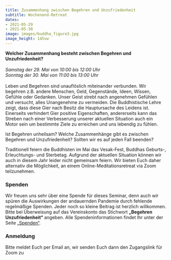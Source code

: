 ```yaml
---
title: Zusammenhang zwischen Begehren und Unzufriedenheit
subtitle: Wochenend-Retreat
dates:
- 2021-05-29
- 2021-05-30
image: images/buddha_figure3.jpg
image_height: 145vw
---
```

**Welcher Zusammenhang besteht zwischen Begehren und Unzufriedenheit?**<br>
<br>
*Samstag der 29. Mai von 10:00 bis 12:00 Uhr*<br>
*Sonntag der 30. Mai von 11:00 bis 13:00 Uhr*<br>
<br>
Leben und Begehren sind unauflöslich miteinander verbunden. Wir begehren z.B. andere Menschen, Geld, Gegenstände, Ideen, Wissen, Gefühle oder Gedanken. Unser Geist strebt nach angenehmen Gefühlen und versucht, alles Unangenehme zu vermeiden. Die Buddhistische Lehre zeigt, dass diese Gier nach Besitz die Hauptursache des Leidens ist. Einerseits verhindert Gier positive Eigenschaften, andererseits kann das Streben nach einer Verbesserung unserer aktuellen Situation auch ein Motor sein um bestimmte Ziele zu erreichen und uns lebendig zu fühlen.

Ist Begehren unheilsam? Welche Zusammenhänge gibt es zwischen Begehren und Unzufriedenheit? Sollten wir es auf jeden Fall beenden?

Traditionell feiern die Buddhisten im Mai das Vesak-Fest, Buddhas Geburts-, Erleuchtungs- und Sterbetag. Aufgrund der aktuellen Situation können wir auch in diesem Jahr leider nicht gemeinsam feiern. Wir bieten Euch daher alternativ die Möglichkeit, an einem Online-Meditationsretreat via Zoom teilzunehmen.

### Spenden
Wir freuen uns sehr über eine Spende für dieses Seminar, denn auch wir spüren die Auswirkungen der andauernden Pandemie durch fehlende regelmäßige Spenden.  Jeder noch so kleine Beitrag ist herzlich willkommen.  Bitte bei Überweisung auf das Vereinskonto das Stichwort **„Begehren Unzufriedenheit“** angeben.  Alle Spendeninformationen findet Ihr unter der Seite [„Spenden“](spenden.html).

### Anmeldung
Bitte meldet Euch per Email an, wir senden Euch dann den Zugangslink für Zoom zu
